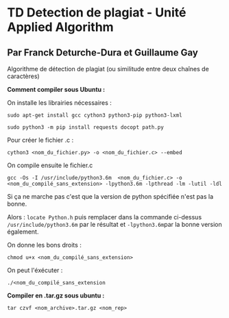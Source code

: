 # TD Detection de plagiat - Unité Applied Algorithm  
## Par Franck Deturche-Dura et Guillaume Gay  
Algorithme de détection de plagiat (ou similitude entre deux chaînes de caractères)



**Comment compiler sous Ubuntu :**  


On installe les librairies nécessaires : 

`sudo apt-get install gcc cython3 python3-pip python3-lxml`

`sudo python3 -m pip install requests docopt path.py`

Pour créer le fichier .c : 

`cython3 <nom_du_fichier.py> -o <nom_du_fichier.c> --embed`

On compile ensuite le fichier.c

`gcc -Os -I /usr/include/python3.6m  <nom_du_fichier.c> -o <nom_du_compilé_sans_extension> -lpython3.6m -lpthread -lm -lutil -ldl`

Si ça ne marche pas c'est que la version de python spécifiée n'est pas la bonne.

Alors : `locate Python.h` puis remplacer dans la commande ci-dessus `/usr/include/python3.6m` par le résultat et `-lpython3.6m`par la bonne version également.

On donne les bons droits :

`chmod u+x <nom_du_compilé_sans_extension>`

On peut l'éxécuter :

`./<nom_du_compilé_sans_extension`

**Compiler en .tar.gz sous ubuntu :**  

`tar czvf <nom_archive>.tar.gz <nom_rep>`

